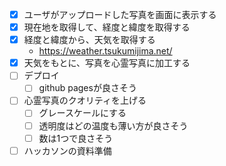 - [x] ユーザがアップロードした写真を画面に表示する
- [x] 現在地を取得して、経度と緯度を取得する
- [x] 経度と緯度から、天気を取得する
  * https://weather.tsukumijima.net/
- [x] 天気をもとに、写真を心霊写真に加工する
- [ ] デプロイ
  - [ ] github pagesが良さそう
- [ ] 心霊写真のクオリティを上げる
  - [ ] グレースケールにする
  - [ ] 透明度はどの温度も薄い方が良さそう
  - [ ] 数は1つで良さそう
- [ ] ハッカソンの資料準備
